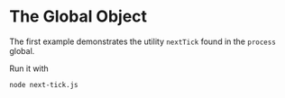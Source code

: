 
# The Global Object

The first example demonstrates the utility `nextTick` found in the
`process` global.

Run it with

    node next-tick.js
